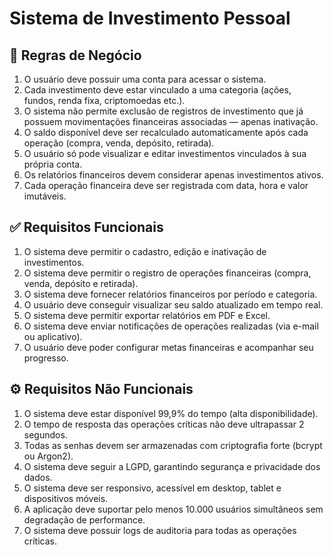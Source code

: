 # Sistema de Investimento Pessoal

## 📌 Regras de Negócio

1. O usuário deve possuir uma conta para acessar o sistema.
2. Cada investimento deve estar vinculado a uma categoria (ações, fundos, renda fixa, criptomoedas etc.).
3. O sistema não permite exclusão de registros de investimento que já possuem movimentações financeiras associadas — apenas inativação.
4. O saldo disponível deve ser recalculado automaticamente após cada operação (compra, venda, depósito, retirada).
5. O usuário só pode visualizar e editar investimentos vinculados à sua própria conta.
6. Os relatórios financeiros devem considerar apenas investimentos ativos.
7. Cada operação financeira deve ser registrada com data, hora e valor imutáveis.


## ✅ Requisitos Funcionais

1. O sistema deve permitir o cadastro, edição e inativação de investimentos.
2. O sistema deve permitir o registro de operações financeiras (compra, venda, depósito e retirada).
3. O sistema deve fornecer relatórios financeiros por período e categoria.
4. O usuário deve conseguir visualizar seu saldo atualizado em tempo real.
5. O sistema deve permitir exportar relatórios em PDF e Excel.
6. O sistema deve enviar notificações de operações realizadas (via e-mail ou aplicativo).
7. O usuário deve poder configurar metas financeiras e acompanhar seu progresso.


## ⚙️ Requisitos Não Funcionais

1. O sistema deve estar disponível 99,9% do tempo (alta disponibilidade).
2. O tempo de resposta das operações críticas não deve ultrapassar 2 segundos.
3. Todas as senhas devem ser armazenadas com criptografia forte (bcrypt ou Argon2).
4. O sistema deve seguir a LGPD, garantindo segurança e privacidade dos dados.
5. O sistema deve ser responsivo, acessível em desktop, tablet e dispositivos móveis.
6. A aplicação deve suportar pelo menos 10.000 usuários simultâneos sem degradação de performance.
7. O sistema deve possuir logs de auditoria para todas as operações críticas.


